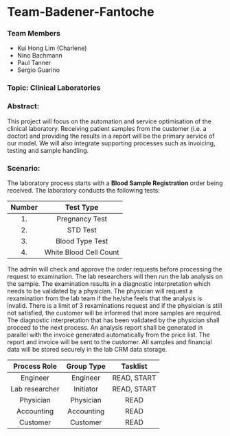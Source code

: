 # Team-Badener-Fantoche
### Team Members 
- Kui Hong Lim (Charlene) 
- Nino Bachmann
- Paul Tanner
- Sergio Guarino     

### Topic: Clinical Laboratories

### Abstract:
This project will focus on the automation and service optimisation of the clinical laboratory. Receiving patient samples from the customer (i.e. a doctor) and providing the results in a report will be the primary service of our model. We will also integrate supporting processes such as invoicing, testing and sample handling. 

### Scenario:
The laboratory process starts with a **Blood Sample Registration** order being received. The laboratory conducts the following tests:

| Number | Test Type               |
|:------:|:-----------------------:|
| 1.     | Pregnancy Test          |
| 2.     | STD Test                |
| 3.     | Blood Type Test         |
| 4.     | White Blood Cell Count  | 

The admin will check and approve the order requests before processing the request to examination. The lab researchers will then run the lab analysis on the sample. The examination results in a diagnostic interpretation which needs to be validated by a physician. The physician will request a rexamination from the lab team if the he/she feels that the analysis is invalid. There is a limit of 3 rexaminations request and if the physician is still not satisfied, the customer will be informed that more samples are required. The diagnostic interpretation that has been validated by the physician shall proceed to the next process. An analysis report shall be generated in parallel with the invoice generated automatically from the price list. The report and invoice will be sent to the customer. All samples and financial data will be stored securely in the lab CRM data storage.  

| Process Role | Group Type | Tasklist |
|:------------:|:----------:|:--------:|
| Engineer     | Engineer   | READ, START |
| Lab researcher | Initiator | READ, START |
| Physician | Physician | READ  |
| Accounting | Accounting | READ |
| Customer | Customer   | READ  |


